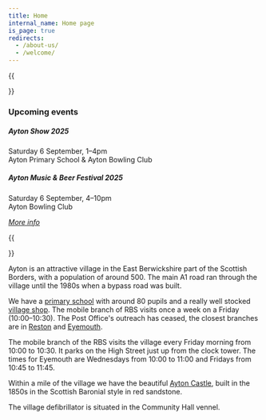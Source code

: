 ```yaml
---
title: Home
internal_name: Home page
is_page: true
redirects:
  - /about-us/
  - /welcome/
---
```


{{<aside side="left">}}

### Upcoming events

##### Ayton Show 2025

Saturday 6 September, 1–4pm  
Ayton Primary School & Ayton Bowling Club

##### Ayton Music & Beer Festival 2025

Saturday 6 September, 4–10pm  
Ayton Bowling Club

[_More info_](/calendar)

{{</aside>}}

Ayton is an attractive village in the East Berwickshire part of the Scottish Borders, with a population of around 500. The main A1 road ran through the village until the 1980s when a bypass road was built.

We have a [primary school](https://aytonprimary.com) with around 80 pupils and a really well stocked [village shop](https://www.facebook.com/aytonminimart/). The mobile branch of RBS visits once a week on a Friday (10:00&ndash;10:30). The Post Office's outreach has ceased, the closest branches are in [Reston](https://www.postoffice.co.uk/branch-finder/1458302/reston) and [Eyemouth](https://www.postoffice.co.uk/branch-finder/2078309/eyemouth).

The mobile branch of the RBS visits the village every Friday morning from 10:00 to 10:30. It parks on the High Street just up from the clock tower. The times for Eyemouth are Wednesdays from 10:00 to 11:00 and Fridays from 10:45 to 11:45.

Within a mile of the village we have the beautiful [Ayton Castle](https://aytoncastle.co.uk), built in the 1850s in the Scottish Baronial style in red sandstone.

The village defibrillator is situated in the Community Hall vennel.
